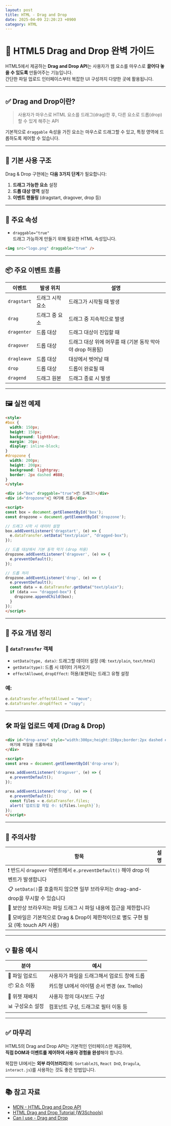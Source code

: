 ```yaml
---
layout: post
title: HTML - Drag and Drop
date: 2025-04-09 22:20:23 +0900
category: HTML
---
```

# 🧲 HTML5 Drag and Drop 완벽 가이드

HTML5에서 제공하는 **Drag and Drop API**는 사용자가 웹 요소를 마우스로 **끌어다 놓을 수 있도록** 만들어주는 기능입니다.  
간단한 파일 업로드 인터페이스부터 복잡한 UI 구성까지 다양한 곳에 활용됩니다.

---

## ✅ Drag and Drop이란?

> 사용자가 마우스로 HTML 요소를 드래그(drag)한 후, 다른 요소로 드롭(drop)할 수 있게 해주는 API

기본적으로 `draggable` 속성을 가진 요소는 마우스로 드래그할 수 있고, 특정 영역에 드롭하도록 제어할 수 있습니다.

---

## 🧱 기본 사용 구조

Drag & Drop 구현에는 **다음 3가지 단계**가 필요합니다:

1. **드래그 가능한 요소** 설정
2. **드롭 대상 영역** 설정
3. **이벤트 핸들링** (dragstart, dragover, drop 등)

---

## 🔧 주요 속성

- `draggable="true"`  
  드래그 가능하게 만들기 위해 필요한 HTML 속성입니다.

```html
<img src="logo.png" draggable="true" />
```

---

## 📦 주요 이벤트 흐름

| 이벤트 | 발생 위치 | 설명 |
|--------|-----------|------|
| `dragstart` | 드래그 시작 요소 | 드래그가 시작될 때 발생 |
| `drag` | 드래그 중 요소 | 드래그 중 지속적으로 발생 |
| `dragenter` | 드롭 대상 | 드래그 대상이 진입할 때 |
| `dragover` | 드롭 대상 | 드래그 대상 위에 머무를 때 (기본 동작 막아야 drop 허용됨) |
| `dragleave` | 드롭 대상 | 대상에서 벗어날 때 |
| `drop` | 드롭 대상 | 드롭이 완료될 때 |
| `dragend` | 드래그 원본 | 드래그 종료 시 발생 |

---

## 🖼 실전 예제

```html
<style>
#box {
  width: 150px;
  height: 150px;
  background: lightblue;
  margin: 20px;
  display: inline-block;
}
#dropzone {
  width: 200px;
  height: 200px;
  background: lightgray;
  border: 2px dashed #888;
}
</style>

<div id="box" draggable="true">📦 드래그!</div>
<div id="dropzone">🎯 여기에 드롭</div>

<script>
const box = document.getElementById('box');
const dropzone = document.getElementById('dropzone');

// 드래그 시작 시 데이터 설정
box.addEventListener('dragstart', (e) => {
  e.dataTransfer.setData("text/plain", "dragged-box");
});

// 드롭 대상에서 기본 동작 막기 (drop 허용)
dropzone.addEventListener('dragover', (e) => {
  e.preventDefault();
});

// 드롭 처리
dropzone.addEventListener('drop', (e) => {
  e.preventDefault();
  const data = e.dataTransfer.getData("text/plain");
  if (data === "dragged-box") {
    dropzone.appendChild(box);
  }
});
</script>
```

---

## 🧠 주요 개념 정리

### 📌 `dataTransfer` 객체

- `setData(type, data)`: 드래그할 데이터 설정 (예: `text/plain`, `text/html`)
- `getData(type)`: 드롭 시 데이터 가져오기
- `effectAllowed`, `dropEffect`: 허용/표현되는 드래그 유형 설정

### 예:
```js
e.dataTransfer.effectAllowed = "move";
e.dataTransfer.dropEffect = "copy";
```

---

## 🛠 파일 업로드 예제 (Drag & Drop)

```html
<div id="drop-area" style="width:300px;height:150px;border:2px dashed #999;">
  여기에 파일을 드롭하세요
</div>

<script>
const area = document.getElementById('drop-area');

area.addEventListener('dragover', (e) => {
  e.preventDefault();
});

area.addEventListener('drop', (e) => {
  e.preventDefault();
  const files = e.dataTransfer.files;
  alert(`업로드할 파일 수: ${files.length}`);
});
</script>
```

---

## 🚧 주의사항

| 항목 | 설명 |
|------|------|
| ❗ 반드시 `dragover` 이벤트에서 `e.preventDefault()` 해야 drop 이벤트가 발생합니다 |
| 📋 `setData()`를 호출하지 않으면 일부 브라우저는 drag-and-drop을 무시할 수 있습니다 |
| 🔐 보안상 브라우저는 파일 드래그 시 파일 내용에 접근을 제한합니다 |
| 📱 모바일은 기본적으로 Drag & Drop이 제한적이므로 별도 구현 필요 (예: touch API 사용) |

---

## 💡 활용 예시

| 분야 | 예시 |
|------|------|
| 📁 파일 업로드 | 사용자가 파일을 드래그해서 업로드 창에 드롭 |
| 📦 요소 이동 | 카드형 UI에서 아이템 순서 변경 (ex. Trello) |
| 🧩 위젯 재배치 | 사용자 정의 대시보드 구성 |
| 📊 구성요소 설정 | 컴포넌트 구성, 드래그로 필터 이동 등 |

---

## ✅ 마무리

HTML5의 Drag and Drop API는 기본적인 인터페이스만 제공하며,  
**직접 DOM과 이벤트를 제어하여 사용자 경험을 완성**해야 합니다.

복잡한 UI에서는 **외부 라이브러리**(예: `SortableJS`, `React DnD`, `Dragula`, `interact.js`)를 사용하는 것도 좋은 방법입니다.

---

## 📚 참고 자료

- [MDN - HTML Drag and Drop API](https://developer.mozilla.org/ko/docs/Web/API/HTML_Drag_and_Drop_API)
- [HTML Drag and Drop Tutorial (W3Schools)](https://www.w3schools.com/html/html5_draganddrop.asp)
- [Can I use - Drag and Drop](https://caniuse.com/dragndrop)